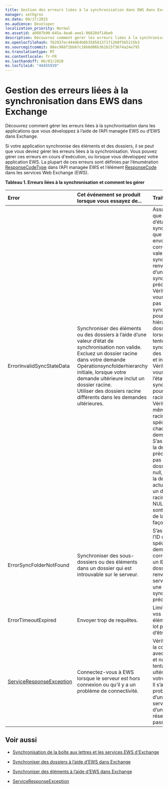 ```yaml
---
title: Gestion des erreurs liées à la synchronisation dans EWS dans Exchange
manager: sethgros
ms.date: 09/17/2015
ms.audience: Developer
localization_priority: Normal
ms.assetid: a0807b90-645a-4ea6-aee1-96828df14be0
description: Découvrez comment gérer les erreurs liées à la synchronisation dans les applications que vous développez à l’aide de l’API managée EWS ou d’EWS dans Exchange.
ms.openlocfilehash: f62937ec444d64b0b358581371f1260f565215b3
ms.sourcegitcommit: 88ec988f2bb67c1866d06b361615f3674a24e795
ms.translationtype: MT
ms.contentlocale: fr-FR
ms.lasthandoff: 06/03/2020
ms.locfileid: "44455939"
---
```

# <a name="handling-synchronization-related-errors-in-ews-in-exchange"></a>Gestion des erreurs liées à la synchronisation dans EWS dans Exchange

Découvrez comment gérer les erreurs liées à la synchronisation dans les applications que vous développez à l’aide de l’API managée EWS ou d’EWS dans Exchange.
  
Si votre application synchronise des éléments et des dossiers, il se peut que vous deviez gérer les erreurs liées à la synchronisation. Vous pouvez gérer ces erreurs en cours d'exécution, ou lorsque vous développez votre application EWS. La plupart de ces erreurs sont définies par l’énumération [ResponseCodeType](https://msdn.microsoft.com/library/exchangewebservices.responsecodetype%28v=exchg.80%29.aspx) dans l’API managée EWS et l’élément [ResponseCode](https://msdn.microsoft.com/library/aa580757%28v=exchg.150%29.aspx) dans les services Web Exchange (EWS). 
  
**Tableau 1. Erreurs liées à la synchronisation et comment les gérer**

|**Error**|**Cet événement se produit lorsque vous essayez de...**|**Traiter par...**|
|:-----|:-----|:-----|
|ErrorInvalidSyncStateData  <br/> | Synchroniser des éléments ou des dossiers à l’aide d’une valeur d’état de synchronisation non valide.  <br/>  Excluez un dossier racine dans votre demande Opérationsyncfolderhierarchy initiale, lorsque votre demande ultérieure inclut un dossier racine.  <br/>  Utiliser des dossiers racine différents dans les demandes ultérieures.  <br/> | Assurez-vous que la valeur d’état de synchronisation que vous envoyez correspond à la valeur d’état de synchronisation renvoyée lors d’une synchronisation précédente.  <br/>  Vérifiez que vous n’envoyez pas l’état de synchronisation pour la hiérarchie de dossiers lorsque vous tentez de synchroniser des éléments, et inversement.  <br/>  Vérifiez que vous envoyez l’état de synchronisation pour le dossier racine correct.  <br/>  Vérifier que le même dossier racine est spécifié dans chaque demande.  <br/>  S’assurer que la demande précédente n’a pas spécifié de dossier racine null, tandis que la demande actuelle inclut un dossier racine racine. NULL et root ne sont pas traités de la même façon.  <br/> |
|ErrorSyncFolderNotFound  <br/> |Synchroniser des sous-dossiers ou des éléments dans un dossier qui est introuvable sur le serveur.  <br/> |S’assurer que l’ID de dossier spécifié dans la demande correspond à un ID de dossier renvoyé par le serveur dans une réponse de synchronisation précédente.  <br/> |
|ErrorTimeoutExpired  <br/> |Envoyer trop de requêtes.  <br/> |Limitation de vos lots à 10 éléments par lot pour éviter d’être [limité](ews-throttling-in-exchange.md).  <br/> |
|[ServiceResponseException](https://msdn.microsoft.com/library/microsoft.exchange.webservices.data.serviceresponseexception%28v=exchg.80%29.aspx) <br/> |Connectez-vous à EWS lorsque le serveur est hors connexion ou qu’il y a un problème de connectivité.  <br/> |Vérification de la connectivité avec le serveur et nouvelle tentative ultérieure de votre demande. Il s’agit probablement d’une erreur de service ou d’une erreur réseau passagère.  <br/> |
   
## <a name="see-also"></a>Voir aussi


- [Synchronisation de la boîte aux lettres et les services EWS d'Exchange](mailbox-synchronization-and-ews-in-exchange.md)
    
- [Synchroniser des dossiers à l’aide d’EWS dans Exchange](how-to-synchronize-folders-by-using-ews-in-exchange.md)
    
- [Synchroniser des éléments à l’aide d’EWS dans Exchange](how-to-synchronize-items-by-using-ews-in-exchange.md)
    
- [ServiceResponseException](https://msdn.microsoft.com/library/microsoft.exchange.webservices.data.serviceresponseexception%28v=exchg.80%29.aspx)
    

